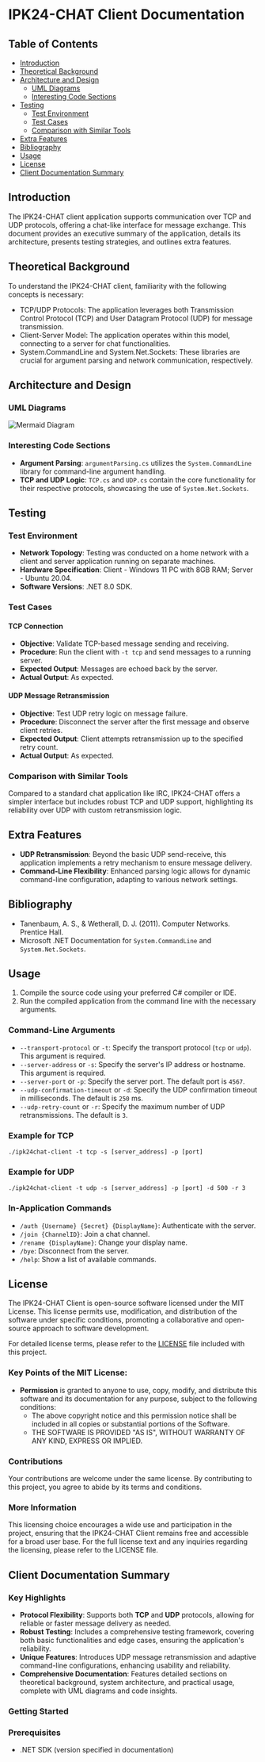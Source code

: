 # IPK24-CHAT Client Documentation

## Table of Contents
- [Introduction](#introduction)
- [Theoretical Background](#theoretical-background)
- [Architecture and Design](#architecture-and-design)
  - [UML Diagrams](#uml-diagrams)
  - [Interesting Code Sections](#interesting-code-sections)
- [Testing](#testing)
  - [Test Environment](#test-environment)
  - [Test Cases](#test-cases)
  - [Comparison with Similar Tools](#comparison-with-similar-tools)
- [Extra Features](#extra-features)
- [Bibliography](#bibliography)
- [Usage](#usage)
- [License](#license)
- [Client Documentation Summary](#client-documentation-summary)

## Introduction
The IPK24-CHAT client application supports communication over TCP and UDP protocols, offering a chat-like interface for message exchange. This document provides an executive summary of the application, details its architecture, presents testing strategies, and outlines extra features.

## Theoretical Background
To understand the IPK24-CHAT client, familiarity with the following concepts is necessary:
- TCP/UDP Protocols: The application leverages both Transmission Control Protocol (TCP) and User Datagram Protocol (UDP) for message transmission.
- Client-Server Model: The application operates within this model, connecting to a server for chat functionalities.
- System.CommandLine and System.Net.Sockets: These libraries are crucial for argument parsing and network communication, respectively.

## Architecture and Design
### UML Diagrams
![Mermaid Diagram](https://www.mermaidchart.com/raw/92699b87-3e93-40a2-9b16-b88669be3246?theme=dark&version=v0.1&format=svg)

### Interesting Code Sections
- **Argument Parsing**: `argumentParsing.cs` utilizes the `System.CommandLine` library for command-line argument handling.
- **TCP and UDP Logic**: `TCP.cs` and `UDP.cs` contain the core functionality for their respective protocols, showcasing the use of `System.Net.Sockets`.

## Testing
### Test Environment
- **Network Topology**: Testing was conducted on a home network with a client and server application running on separate machines.
- **Hardware Specification**: Client - Windows 11 PC with 8GB RAM; Server - Ubuntu 20.04.
- **Software Versions**: .NET 8.0 SDK.
### Test Cases
#### TCP Connection
- **Objective**: Validate TCP-based message sending and receiving.
- **Procedure**: Run the client with `-t tcp` and send messages to a running server.
- **Expected Output**: Messages are echoed back by the server.
- **Actual Output**: As expected.
#### UDP Message Retransmission
- **Objective**: Test UDP retry logic on message failure.
- **Procedure**: Disconnect the server after the first message and observe client retries.
- **Expected Output**: Client attempts retransmission up to the specified retry count.
- **Actual Output**: As expected.
### Comparison with Similar Tools
Compared to a standard chat application like IRC, IPK24-CHAT offers a simpler interface but includes robust TCP and UDP support, highlighting its reliability over UDP with custom retransmission logic.

## Extra Features
- **UDP Retransmission**: Beyond the basic UDP send-receive, this application implements a retry mechanism to ensure message delivery.
- **Command-Line Flexibility**: Enhanced parsing logic allows for dynamic command-line configuration, adapting to various network settings.

## Bibliography
- Tanenbaum, A. S., & Wetherall, D. J. (2011). Computer Networks. Prentice Hall.
- Microsoft .NET Documentation for `System.CommandLine` and `System.Net.Sockets`.

## Usage

1. Compile the source code using your preferred C# compiler or IDE.
2. Run the compiled application from the command line with the necessary arguments.

### Command-Line Arguments

- `--transport-protocol` or `-t`: Specify the transport protocol (`tcp` or `udp`). This argument is required.
- `--server-address` or `-s`: Specify the server's IP address or hostname. This argument is required.
- `--server-port` or `-p`: Specify the server port. The default port is `4567`.
- `--udp-confirmation-timeout` or `-d`: Specify the UDP confirmation timeout in milliseconds. The default is `250` ms.
- `--udp-retry-count` or `-r`: Specify the maximum number of UDP retransmissions. The default is `3`.

### Example for TCP

```shell
./ipk24chat-client -t tcp -s [server_address] -p [port]
```
### Example for UDP

```shell
./ipk24chat-client -t udp -s [server_address] -p [port] -d 500 -r 3
```
### In-Application Commands

- `/auth {Username} {Secret} {DisplayName}`: Authenticate with the server.
- `/join {ChannelID}`: Join a chat channel.
- `/rename {DisplayName}`: Change your display name.
- `/bye`: Disconnect from the server.
- `/help`: Show a list of available commands.

## License

The IPK24-CHAT Client is open-source software licensed under the MIT License. This license permits use, modification, and distribution of the software under specific conditions, promoting a collaborative and open-source approach to software development.

For detailed license terms, please refer to the [LICENSE](./LICENSE) file included with this project.

### Key Points of the MIT License:

- **Permission** is granted to anyone to use, copy, modify, and distribute this software and its documentation for any purpose, subject to the following conditions:
  - The above copyright notice and this permission notice shall be included in all copies or substantial portions of the Software.
  - THE SOFTWARE IS PROVIDED "AS IS", WITHOUT WARRANTY OF ANY KIND, EXPRESS OR IMPLIED.

### Contributions

Your contributions are welcome under the same license. By contributing to this project, you agree to abide by its terms and conditions.

### More Information

This licensing choice encourages a wide use and participation in the project, ensuring that the IPK24-CHAT Client remains free and accessible for a broad user base. For the full license text and any inquiries regarding the licensing, please refer to the LICENSE file.

## Client Documentation Summary

### Key Highlights

- **Protocol Flexibility**: Supports both **TCP** and **UDP** protocols, allowing for reliable or faster message delivery as needed.
- **Robust Testing**: Includes a comprehensive testing framework, covering both basic functionalities and edge cases, ensuring the application's reliability.
- **Unique Features**: Introduces UDP message retransmission and adaptive command-line configurations, enhancing usability and reliability.
- **Comprehensive Documentation**: Features detailed sections on theoretical background, system architecture, and practical usage, complete with UML diagrams and code insights.

### Getting Started

### Prerequisites
- .NET SDK (version specified in documentation)
